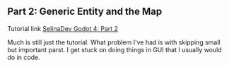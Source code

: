 ## Part 2: Generic Entity and the Map

Tutorial link [SelinaDev Godot 4: Part 2](https://selinadev.github.io/06-rogueliketutorial-02/)

Much is still just the tutorial. What problem I've had is with skipping small but important parst. I get stuck on doing things in GUI that I usually would do in code.